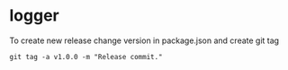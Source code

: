 # logger

To create new release change version in package.json and create git tag

```
git tag -a v1.0.0 -m "Release commit."
```
